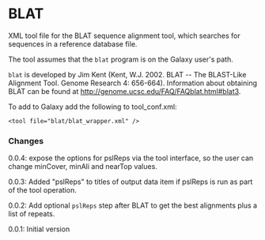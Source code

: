 BLAT
====

XML tool file for the BLAT sequence alignment tool, which searches for sequences in
a reference database file.

The tool assumes that the `blat` program is on the Galaxy user's path.

`blat` is developed by Jim Kent (Kent, W.J. 2002. BLAT -- The BLAST-Like Alignment
Tool. Genome Research 4: 656-664). Information about obtaining BLAT can be found at
<http://genome.ucsc.edu/FAQ/FAQblat.html#blat3>.

To add to Galaxy add the following to tool_conf.xml:

    <tool file="blat/blat_wrapper.xml" />

### Changes ###

0.0.4: expose the options for pslReps via the tool interface, so the user can
       change minCover, minAli and nearTop values.

0.0.3: Added "pslReps" to titles of output data item if pslReps is run as part of
       the tool operation.

0.0.2: Add optional `pslReps` step after BLAT to get the best alignments plus a
       list of repeats.

0.0.1: Initial version
